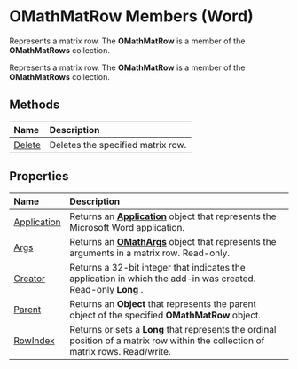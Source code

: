 
# OMathMatRow Members (Word)
Represents a matrix row. The  **OMathMatRow** is a member of the **OMathMatRows** collection.

Represents a matrix row. The  **OMathMatRow** is a member of the **OMathMatRows** collection.


## Methods



|**Name**|**Description**|
|:-----|:-----|
|[Delete](b90615ee-6ecc-5d55-c088-b3a82593a050.md)|Deletes the specified matrix row.|

## Properties



|**Name**|**Description**|
|:-----|:-----|
|[Application](06e075c9-3eeb-7b3a-3e0e-90268e5b0409.md)|Returns an  **[Application](d1cf6f8f-4e88-bf01-93b4-90a83f79cb44.md)** object that represents the Microsoft Word application.|
|[Args](6978cd04-505b-fb82-f92e-fa4670ca9d23.md)|Returns an  **[OMathArgs](5e4d542b-11c3-8cb8-be2a-5b990e777290.md)** object that represents the arguments in a matrix row. Read-only.|
|[Creator](4e29fbc5-ed12-599d-8629-881657b4e8da.md)|Returns a 32-bit integer that indicates the application in which the add-in was created. Read-only  **Long** .|
|[Parent](96c1e0d0-dda0-9209-4f23-fc0caddd0fb8.md)|Returns an  **Object** that represents the parent object of the specified **OMathMatRow** object.|
|[RowIndex](93a38972-06ad-b3f3-9886-67003e5206a8.md)|Returns or sets a  **Long** that represents the ordinal position of a matrix row within the collection of matrix rows. Read/write.|
